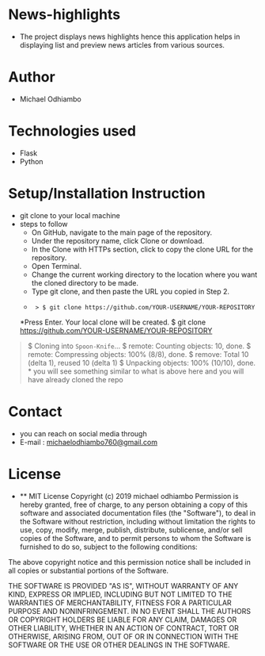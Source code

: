 # News-highlights
* The project displays news highlights hence
 this application  helps in displaying list and preview news articles from various sources.   

# Author
* Michael Odhiambo

# Technologies used
* Flask
* Python

# Setup/Installation Instruction
* git clone to your local machine
* steps to follow
  * On GitHub, navigate to the main page of the repository.
  * Under the repository name, click Clone or download.
  * In the Clone with HTTPs section, click  to copy the clone URL for the repository.
  * Open Terminal.
  * Change the current working directory to the location where you want the cloned directory to be made.
  * Type git clone, and then paste the URL you copied in Step 2.
  *      > $ git clone https://github.com/YOUR-USERNAME/YOUR-REPOSITORY
  *Press Enter. Your local clone will be created.
  $ git clone https://github.com/YOUR-USERNAME/YOUR-REPOSITORY
> $ Cloning into `Spoon-Knife`...
> $ remote: Counting objects: 10, done.
> $ remote: Compressing objects: 100% (8/8), done.
> $ remove: Total 10 (delta 1), reused 10 (delta 1)
> $ Unpacking objects: 100% (10/10), done.
      * you will see something similar to what is above here  and you will have already cloned the repo          



# Contact

* you can reach on social media through
* E-mail : michaelodhiambo760@gmail.com

# License
* ** MIT License Copyright (c) 2019 michael odhiambo Permission is hereby granted, free of charge, to any person obtaining a copy of this software and associated documentation files (the "Software"), to deal in the Software without restriction, including without limitation the rights to use, copy, modify, merge, publish, distribute, sublicense, and/or sell copies of the Software, and to permit persons to whom the Software is furnished to do so, subject to the following conditions:

The above copyright notice and this permission notice shall be included in all copies or substantial portions of the Software.

THE SOFTWARE IS PROVIDED "AS IS", WITHOUT WARRANTY OF ANY KIND, EXPRESS OR IMPLIED, INCLUDING BUT NOT LIMITED TO THE WARRANTIES OF MERCHANTABILITY, FITNESS FOR A PARTICULAR PURPOSE AND NONINFRINGEMENT. IN NO EVENT SHALL THE AUTHORS OR COPYRIGHT HOLDERS BE LIABLE FOR ANY CLAIM, DAMAGES OR OTHER LIABILITY, WHETHER IN AN ACTION OF CONTRACT, TORT OR OTHERWISE, ARISING FROM, OUT OF OR IN CONNECTION WITH THE SOFTWARE OR THE USE OR OTHER DEALINGS IN THE SOFTWARE.
